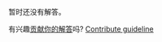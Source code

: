 
暂时还没有解答。

有兴趣[贡献你的解答](https://github.com/BFEdev/BFE.dev-solutions/blob/main/quiz/reduce_zh.md)吗? [Contribute guideline](https://github.com/BFEdev/BFE.dev-solutions#how-to-contribute)
